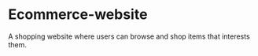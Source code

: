 # Ecommerce-website
A shopping website where users can browse and shop  items  that interests them.
